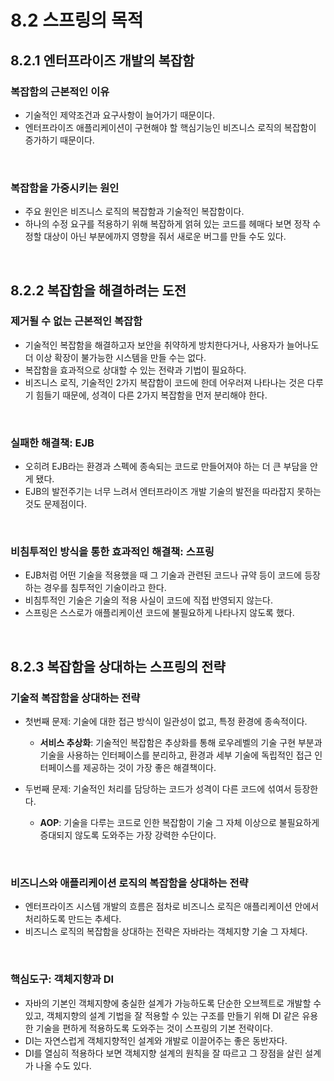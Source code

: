 # 8.2 스프링의 목적
## 8.2.1 엔터프라이즈 개발의 복잡함
### 복잡함의 근본적인 이유
- 기술적인 제약조건과 요구사항이 늘어가기 때문이다.
- 엔터프라이즈 애플리케이션이 구현해야 할 핵심기능인 비즈니스 로직의 복잡함이 증가하기 때문이다.

<br/>

### 복잡함을 가중시키는 원인
- 주요 원인은 비즈니스 로직의 복잡함과 기술적인 복잡함이다.
- 하나의 수정 요구를 적용하기 위해 복잡하게 얽혀 있는 코드를 헤매다 보면 정작 수정할 대상이 아닌 부분에까지 영향을 줘서 새로운 버그를 만들 수도 있다.

<br/>

## 8.2.2 복잡함을 해결하려는 도전
### 제거될 수 없는 근본적인 복잡함
- 기술적인 복잡함을 해결하고자 보안을 취약하게 방치한다거나, 사용자가 늘어나도 더 이상 확장이 불가능한 시스템을 만들 수는 없다.
- 복잡함을 효과적으로 상대할 수 있는 전략과 기법이 필요하다.
- 비즈니스 로직, 기술적인 2가지 복잡함이 코드에 한데 어우러져 나타나는 것은 다루기 힘들기 때문에, 성격이 다른 2가지 복잡함을 먼저 분리해야 한다.

<br/>

### 실패한 해결책: EJB
- 오히려 EJB라는 환경과 스펙에 종속되는 코드로 만들어져야 하는 더 큰 부담을 안게 됐다.
- EJB의 발전주기는 너무 느려서 엔터프라이즈 개발 기술의 발전을 따라잡지 못하는 것도 문제점이다.

<br/>

### 비침투적인 방식을 통한 효과적인 해결책: 스프링
- EJB처럼 어떤 기술을 적용했을 때 그 기술과 관련된 코드나 규약 등이 코드에 등장하는 경우를 침투적인 기술이라고 한다.
- 비침투적인 기술은 기술의 적용 사실이 코드에 직접 반영되지 않는다.
- 스프링은 스스로가 애플리케이션 코드에 불필요하게 나타나지 않도록 했다.

<br/>

## 8.2.3 복잡함을 상대하는 스프링의 전략
### 기술적 복잡함을 상대하는 전략
- 첫번째 문제: 기술에 대한 접근 방식이 일관성이 없고, 특정 환경에 종속적이다.
  - **서비스 추상화**: 기술적인 복잡함은 추상화를 통해 로우레벨의 기술 구현 부분과 기술을 사용하는 인터페이스를 분리하고, 환경과 세부 기술에 독립적인 접근 인터페이스를 제공하는 것이 가장 좋은 해결책이다.
 
- 두번째 문제: 기술적인 처리를 담당하는 코드가 성격이 다른 코드에 섞여서 등장한다.
  - **AOP**: 기술을 다루는 코드로 인한 복잡함이 기술 그 자체 이상으로 불필요하게 증대되지 않도록 도와주는 가장 강력한 수단이다.
 
<br/>

### 비즈니스와 애플리케이션 로직의 복잡함을 상대하는 전략
- 엔터프라이즈 시스템 개발의 흐름은 점차로 비즈니스 로직은 애플리케이션 안에서 처리하도록 만드는 추세다.
- 비즈니스 로직의 복잡함을 상대하는 전략은 자바라는 객체지향 기술 그 자체다.

<br/>

### 핵심도구: 객체지향과 DI
- 자바의 기본인 객체지향에 충실한 설계가 가능하도록 단순한 오브젝트로 개발할 수 있고, 객체지향의 설계 기법을 잘 적용할 수 있는 구조를 만들기 위해 DI 같은 유용한 기술을 편하게 적용하도록 도와주는 것이 스프링의 기본 전략이다.
- DI는 자연스럽게 객체지향적인 설계와 개발로 이끌어주는 좋은 동반자다.
- DI를 열심히 적용하다 보면 객체지향 설계의 원칙을 잘 따르고 그 장점을 살린 설계가 나올 수도 있다.
